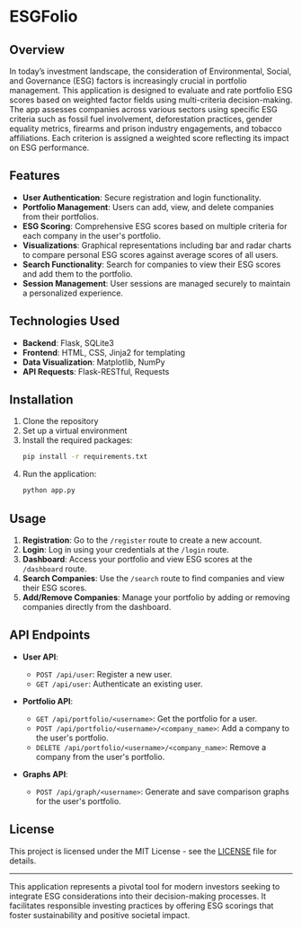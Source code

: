 # ESGFolio

## Overview

In today’s investment landscape, the consideration of Environmental, Social, and Governance (ESG) factors is increasingly crucial in portfolio management. This application is designed to evaluate and rate portfolio ESG scores based on weighted factor fields using multi-criteria decision-making. The app assesses companies across various sectors using specific ESG criteria such as fossil fuel involvement, deforestation practices, gender equality metrics, firearms and prison industry engagements, and tobacco affiliations. Each criterion is assigned a weighted score reflecting its impact on ESG performance.

## Features

- **User Authentication**: Secure registration and login functionality.
- **Portfolio Management**: Users can add, view, and delete companies from their portfolios.
- **ESG Scoring**: Comprehensive ESG scores based on multiple criteria for each company in the user's portfolio.
- **Visualizations**: Graphical representations including bar and radar charts to compare personal ESG scores against average scores of all users.
- **Search Functionality**: Search for companies to view their ESG scores and add them to the portfolio.
- **Session Management**: User sessions are managed securely to maintain a personalized experience.

## Technologies Used

- **Backend**: Flask, SQLite3
- **Frontend**: HTML, CSS, Jinja2 for templating
- **Data Visualization**: Matplotlib, NumPy
- **API Requests**: Flask-RESTful, Requests

## Installation

1. Clone the repository
2. Set up a virtual environment
3. Install the required packages:
    ```sh
    pip install -r requirements.txt
    ```
5. Run the application:
    ```sh
    python app.py
    ```

## Usage

1. **Registration**: Go to the `/register` route to create a new account.
2. **Login**: Log in using your credentials at the `/login` route.
3. **Dashboard**: Access your portfolio and view ESG scores at the `/dashboard` route.
4. **Search Companies**: Use the `/search` route to find companies and view their ESG scores.
5. **Add/Remove Companies**: Manage your portfolio by adding or removing companies directly from the dashboard.

## API Endpoints

- **User API**:
  - `POST /api/user`: Register a new user.
  - `GET /api/user`: Authenticate an existing user.

- **Portfolio API**:
  - `GET /api/portfolio/<username>`: Get the portfolio for a user.
  - `POST /api/portfolio/<username>/<company_name>`: Add a company to the user's portfolio.
  - `DELETE /api/portfolio/<username>/<company_name>`: Remove a company from the user's portfolio.

- **Graphs API**:
  - `POST /api/graph/<username>`: Generate and save comparison graphs for the user's portfolio.

## License

This project is licensed under the MIT License - see the [LICENSE](LICENSE) file for details.

---

This application represents a pivotal tool for modern investors seeking to integrate ESG considerations into their decision-making processes. It facilitates responsible investing practices by offering ESG scorings that foster sustainability and positive societal impact.
